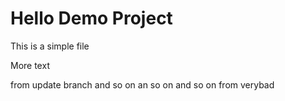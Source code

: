 # Hello Demo Project

This is a simple file

More text



from update branch and so on
an so on and so on from verybad